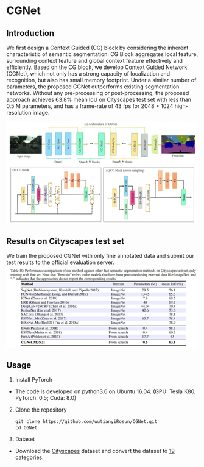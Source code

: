 # CGNet
## Introduction
We first design a Context Guided (CG) block by considering the inherent characteristic of semantic segmentation. CG Block aggregates local feature, surrounding context feature and global context feature effectively and efficiently. Based on the CG block, we develop Context Guided Network (CGNet), which not only has a strong capacity of localization and recognition, but also has small memory footprint. Under a similar number of parameters, the proposed CGNet outperforms existing segmentation networks. Without any pre-processing or post-processing, the proposed approach achieves 63.8% mean IoU on Cityscapes test set with less than 0.5 M parameters, and has a frame-rate of 43 fps for 2048 × 1024 high-resolution image.

![image](img/CGNet.png)

## Results on Cityscapes test set
We train the proposed CGNet with only fine annotated data and submit our test results to the official evaluation server.
![image](img/results.png)

## Usage
1. Install PyTorch
  - The code is developed on python3.6 on Ubuntu 16.04. (GPU: Tesla K80; PyTorch: 0.5; Cuda: 8.0)
2. Clone the repository
   ```shell
   git clone https://github.com/wutianyiRosun/CGNet.git 
   cd CGNet
   ```
3. Dataset

  - Download the [Cityscapes](https://www.cityscapes-dataset.com/) dataset and convert the dataset to [19 categories](https://github.com/mcordts/cityscapesScripts/blob/master/cityscapesscripts/helpers/labels.py). 
